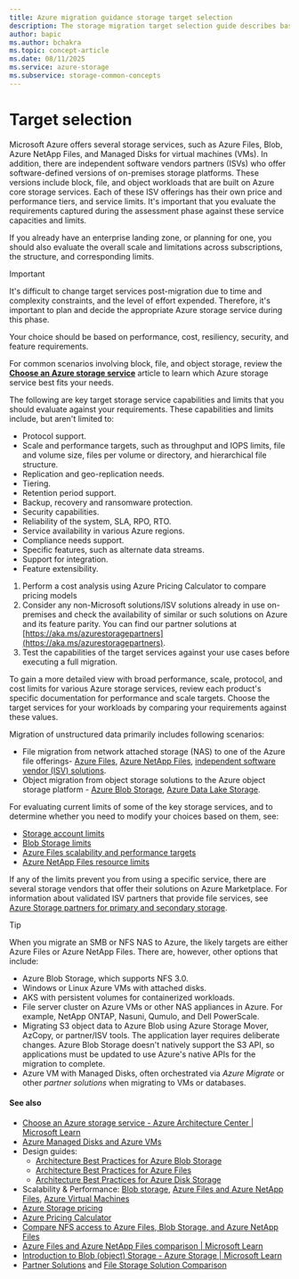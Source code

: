 ```yaml
---
title: Azure migration guidance storage target selection
description: The storage migration target selection guide describes basic guidance for the storage migration's target selection phase.
author: bapic
ms.author: bchakra
ms.topic: concept-article 
ms.date: 08/11/2025
ms.service: azure-storage
ms.subservice: storage-common-concepts
---
```


<!--
76 (744/17)
92 (787/3 false-positives)
-->

# Target selection

Microsoft Azure offers several storage services, such as Azure Files, Blob, Azure NetApp Files, and Managed Disks for virtual machines (VMs). In addition, there are independent software vendors partners (ISVs) who offer software-defined versions of on-premises storage platforms. These versions include block, file, and object workloads that are built on Azure core storage services. Each of these ISV offerings has their own price and performance tiers, and service limits. It's important that you evaluate the requirements captured during the assessment phase against these service capacities and limits. 

If you already have an enterprise landing zone, or planning for one, you should also evaluate the overall scale and limitations across subscriptions, the structure, and  corresponding limits.

> [!IMPORTANT]
> It's difficult to change target services post-migration due to time and complexity constraints, and the level of effort expended. Therefore, it's important to plan and decide the appropriate Azure storage service during this phase. 
> 
> Your choice should be based on performance, cost, resiliency, security, and feature requirements.
>
> For common scenarios involving block, file, and object storage, review the [**Choose an Azure storage service**](/azure/architecture/guide/technology-choices/storage-options) article to learn which Azure storage service best fits your needs.

The following are key target storage service capabilities and limits that you should evaluate against your requirements. These capabilities and limits include, but aren't limited to:

- Protocol support.
- Scale and performance targets, such as throughput and IOPS limits, file and volume size, files per volume or directory, and hierarchical file structure.
- Replication and geo-replication needs.
- Tiering.
- Retention period support.
- Backup, recovery and ransomware protection.
- Security capabilities.
- Reliability of the system, SLA, RPO, RTO.
- Service availability in various Azure regions.
- Compliance needs support.
- Specific features, such as alternate data streams.
- Support for integration.
- Feature extensibility.

1. Perform a cost analysis using Azure Pricing Calculator to compare pricing models
2. Consider any non-Microsoft solutions/ISV solutions already in use on-premises and check the availability of similar or such solutions on Azure and its feature parity. You can find our partner solutions at [https://aka.ms/azurestoragepartners](https://aka.ms/azurestoragepartners).
3. Test the capabilities of the target services against your use cases before executing a full migration.

To gain a more detailed view with broad performance, scale, protocol, and cost limits for various Azure storage services, review each product's specific documentation for performance and scale targets. Choose the target services for your workloads by comparing your requirements against these values.

Migration of unstructured data primarily includes following scenarios:

- File migration from network attached storage (NAS) to one of the Azure file offerings- [Azure Files](https://azure.microsoft.com/services/storage/files/), [Azure NetApp Files](https://azure.microsoft.com/services/netapp/), [independent software vendor (ISV) solutions](../solution-integration/validated-partners/primary-secondary-storage/partner-overview.md).
- Object migration from object storage solutions to the Azure object storage platform - [Azure Blob Storage](https://azure.microsoft.com/services/storage/blobs/), [Azure Data Lake Storage](https://azure.microsoft.com/services/storage/data-lake-storage/).

For evaluating current limits of some of the key storage services, and to determine whether you need to modify your choices based on them, see:

- [Storage account limits](../../azure-resource-manager/management/azure-subscription-service-limits.md#standard-storage-account-limits)
- [Blob Storage limits](../../azure-resource-manager/management/azure-subscription-service-limits.md#azure-blob-storage-limits)
- [Azure Files scalability and performance targets](../files/storage-files-scale-targets.md)
- [Azure NetApp Files resource limits](../../azure-netapp-files/azure-netapp-files-resource-limits.md)

If any of the limits prevent you from using a specific service, there are several storage vendors that offer their solutions on Azure Marketplace. For information about validated ISV partners that provide file services, see [Azure Storage partners for primary and secondary storage](../solution-integration/validated-partners/primary-secondary-storage/partner-overview.md).

> [!TIP]
> When you migrate an SMB or NFS NAS to Azure, the likely targets are either Azure Files or Azure NetApp Files. There are, however, other options that include:
>
> - Azure Blob Storage, which supports NFS 3.0.
> - Windows or Linux Azure VMs with attached disks.
> - AKS with persistent volumes for containerized workloads.
> - File server cluster on Azure VMs or other NAS appliances in Azure. For example, NetApp ONTAP, Nasuni, Qumulo, and Dell PowerScale.
> - Migrating S3 object data to Azure Blob using Azure Storage Mover, AzCopy, or partner/ISV tools. The application layer requires deliberate changes. Azure Blob Storage doesn't natively support the S3 API, so applications must be updated to use Azure's native APIs for the migration to complete.
> - Azure VM with Managed Disks, often orchestrated via *Azure Migrate* or other *partner solutions* when migrating to VMs or databases.

#### See also

- [Choose an Azure storage service - Azure Architecture Center | Microsoft Learn](/azure/architecture/guide/technology-choices/storage-options)
- [Azure Managed Disks and Azure VMs](/azure/virtual-machines/managed-disks-overview)
- Design guides:
  - [Architecture Best Practices for Azure Blob Storage](/azure/well-architected/service-guides/azure-blob-storage)
  - [Architecture Best Practices for Azure Files](/azure/well-architected/service-guides/azure-files)
  - [Architecture Best Practices for Azure Disk Storage](/azure/well-architected/service-guides/azure-disk-storage)
- Scalability & Performance: [Blob storage](/azure/storage/blobs/storage-performance-checklist), [Azure Files and Azure NetApp Files](/azure/storage/files/storage-files-netapp-comparison),  [Azure Virtual Machines](/azure/virtual-machines/disks-scalability-targets) 
- [Azure Storage pricing](https://azure.microsoft.com/pricing/details/storage/blobs/?msockid=0efcd8cf38ca66710905cc0b3922673d)
- [Azure Pricing Calculator](https://azure.microsoft.com/pricing/calculator/?msockid=0efcd8cf38ca66710905cc0b3922673d)
- [Compare NFS access to Azure Files, Blob Storage, and Azure NetApp Files](../common/nfs-comparison.md)
- [Azure Files and Azure NetApp Files comparison | Microsoft Learn](../files/storage-files-netapp-comparison.md)
- [Introduction to Blob (object) Storage - Azure Storage | Microsoft Learn](../blobs/storage-blobs-introduction.md)
- [Partner Solutions](https://aka.ms/azurestoragepartners) and [File Storage Solution Comparison](https://aka.ms/NASinAzure)
